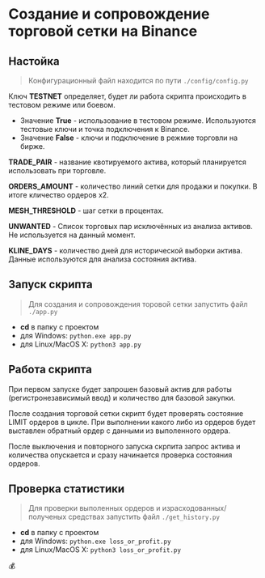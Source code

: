 # Создание и сопровождение торговой сетки на Binance

## Настойка

> Конфигурационный файл находится по пути `./config/config.py`

Ключ **TESTNET** определяет, будет ли работа скрипта происходить в тестовом режиме или боевом.

- Значение **True** - использование в тестовом режиме. Используются тестовые ключи и точка подключения к Binance.
- Значение **False** - ключи и подключение в режмие торговли на бирже.

**TRADE_PAIR** - название квотируемого актива, который планируется использовать при торговле.

**ORDERS_AMOUNT** - количество линий сетки для продажи и покупки. В итоге кличество ордеров x2.

**MESH_THRESHOLD** - шаг сетки в процентах.

**UNWANTED** - Список торговых пар исключённых из анализа активов. Не используется на данный момент.

**KLINE_DAYS** - количество дней для исторической выборки актива. Данные используются для анализа состояния актива.

## Запуск скрипта

> Для создания и сопровождения торовой сетки запустить файл `./app.py`

- **cd** в папку с проектом
- для Windows: `python.exe app.py`
- для Linux/MacOS X: `python3 app.py`

## Работа скрипта

При первом запуске будет запрошен базовый актив для работы (регистронезависимый ввод) и количество для базовой закупки.

После создания торговой сетки скрипт будет проверять состояние LIMIT ордеров в цикле. При выполнении какого либо из ордеров будет выставлен обратный ордер с данными из выполенного ордера.

После выключения и повторного запуска скрпита запрос актива и количества опускается и сразу начинается проверка состояния ордеров.

## Проверка статистики

> Для проверки выполенных ордеров и израсходованных/полученых средствах запустить файл `./get_history.py`

- **cd** в папку с проектом
- для Windows: `python.exe loss_or_profit.py`
- для Linux/MacOS X: `python3 loss_or_profit.py`

:moneybag:
